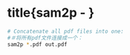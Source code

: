 # title{sam2p - }

```bash
# Concatenate all pdf files into one:
#＃将所有pdf文件连接成一个：
sam2p *.pdf out.pdf
```